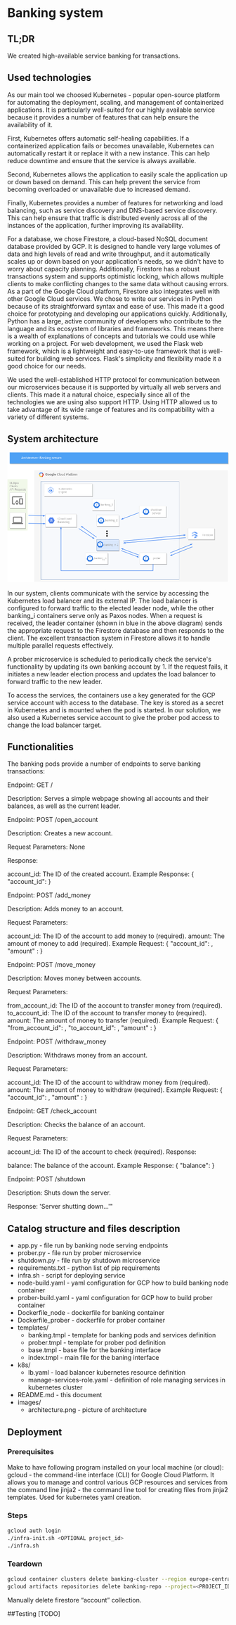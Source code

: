 # Banking system


## TL;DR
We created high-available service banking for transactions.
## Used technologies 

As our main tool we choosed Kubernetes - popular open-source platform for automating the deployment, scaling, and management of containerized applications. It is particularly well-suited for our highly available service because it provides a number of features that can help ensure the availability of it.

First, Kubernetes offers automatic self-healing capabilities. If a containerized application fails or becomes unavailable, Kubernetes can automatically restart it or replace it with a new instance. This can help reduce downtime and ensure that the service is always available.

Second, Kubernetes allows the application to easily scale the application up or down based on demand. This can help prevent the service from becoming overloaded or unavailable due to increased demand.

Finally, Kubernetes provides a number of features for networking and load balancing, such as service discovery and DNS-based service discovery. This can help ensure that traffic is distributed evenly across all of the instances of the application, further improving its availability.

For a database, we chose Firestore, a cloud-based NoSQL document database provided by GCP. It is designed to handle very large volumes of data and high levels of read and write throughput, and it automatically scales up or down based on your application's needs, so we didn't have to worry about capacity planning. Additionally, Firestore has a robust transactions system and supports optimistic locking, which allows multiple clients to make conflicting changes to the same data without causing errors. As a part of the Google Cloud platform, Firestore also integrates well with other Google Cloud services.
We chose to write our services in Python because of its straightforward syntax and ease of use. This made it a good choice for prototyping and developing our applications quickly. Additionally, Python has a large, active community of developers who contribute to the language and its ecosystem of libraries and frameworks. This means there is a wealth of explanations of concepts and tutorials we could use while working on a project. For web development, we used the Flask web framework, which is a lightweight and easy-to-use framework that is well-suited for building web services. Flask's simplicity and flexibility made it a good choice for our needs.

We used the well-established HTTP protocol for communication between our microservices because it is supported by virtually all web servers and clients. This made it a natural choice, especially since all of the technologies we are using also support HTTP. Using HTTP allowed us to take advantage of its wide range of features and its compatibility with a variety of different systems.

## System architecture

![Architecture](./images/architecture.png)


In our system, clients communicate with the service by accessing the Kubernetes load balancer and its external IP. The load balancer is configured to forward traffic to the elected leader node, while the other banking_i containers serve only as Paxos nodes. When a request is received, the leader container (shown in blue in the above diagram) sends the appropriate request to the Firestore database and then responds to the client. The excellent transaction system in Firestore allows it to handle multiple parallel requests effectively.

A prober microservice is scheduled to periodically check the service's functionality by updating its own banking account by 1. If the request fails, it initiates a new leader election process and updates the load balancer to forward traffic to the new leader.

To access the services, the containers use a key generated for the GCP service account with access to the database. The key is stored as a secret in Kubernetes and is mounted when the pod is started. In our solution, we also used a Kubernetes service account to give the prober pod access to change the load balancer target.

## Functionalities
The banking pods provide a number of endpoints to serve banking transactions:

Endpoint: GET /

Description: Serves a simple webpage showing all accounts and their balances, as well as the current leader.

Endpoint: POST /open_account

Description: Creates a new account.

Request Parameters: None

Response:

account_id: The ID of the created account.
Example Response:
{
"account_id": <uuid>
}

Endpoint: POST /add_money

Description: Adds money to an account.

Request Parameters:

account_id: The ID of the account to add money to (required).
amount: The amount of money to add (required).
Example Request:
{
"account_id": <uuid>,
"amount" : <int>
}

Endpoint: POST /move_money

Description: Moves money between accounts.

Request Parameters:

from_account_id: The ID of the account to transfer money from (required).
to_account_id: The ID of the account to transfer money to (required).
amount: The amount of money to transfer (required).
Example Request:
{
"from_account_id": <uuid>,
"to_account_id": <uuid>,
"amount" : <int>
}

Endpoint: POST /withdraw_money

Description: Withdraws money from an account.

Request Parameters:

account_id: The ID of the account to withdraw money from (required).
amount: The amount of money to withdraw (required).
Example Request:
{
"account_id": <uuid>,
"amount" : <int>
}

Endpoint: GET /check_account

Description: Checks the balance of an account.

Request Parameters:

account_id: The ID of the account to check (required).
Response:

balance: The balance of the account.
Example Response:
{
"balance": <int>
}

Endpoint: POST /shutdown

Description: Shuts down the server.

Response: 'Server shutting down...'"

## Catalog structure and files description
- app.py - file run by banking node serving endpoints
- prober.py - file run by prober microservice
- shutdown.py - file run by shutdown microservice
- requirements.txt - python list of pip requirements 
- infra.sh - script for deploying service
- node-build.yaml - yaml configuration for GCP how to build banking node container
- prober-build.yaml - yaml configuration for GCP how to build prober container
- Dockerfile_node - dockerfile for banking container
- Dockerfile_prober - dockerfile for prober container
- templates/
  - banking.tmpl - template for banking pods and services definition
  - prober.tmpl - template for prober pod definition
  - base.tmpl - base file for the banking interface
  - index.tmpl - main file for the baning interface
- k8s/
  - lb.yaml - load balancer kubernetes resource definition
  - manage-services-role.yaml - definition of role managing services in kubernetes cluster 
- README.md - this document
- images/ 
  - architecture.png - picture of architecture




## Deployment
### Prerequisites
Make to have following program installed on your local machine (or cloud):
gcloud - the command-line interface (CLI) for Google Cloud Platform. It allows you to manage and control various GCP resources and services from the command line
jinja2 - the command line tool for creating files from jinja2 templates. Used for kubernetes yaml creation.

### Steps
```bash
gcloud auth login 
./infra-init.sh <OPTIONAL project_id>
./infra.sh
```

### Teardown
```bash
gcloud container clusters delete banking-cluster --region europe-central2
gcloud artifacts repositories delete banking-repo --project=<PROJECT_ID> --location europe-central2
```
Manually delete firestore “account” collection.


##Testing 
[TODO]



